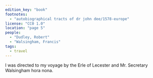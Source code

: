 ```yaml
---
edition_key: "book"
footnotes:
  - "autobiographical tracts of dr john dee/1578-europe"
license: "CC0 1.0"
location: "page 5"
people:
  - "Dudley, Robert"
  - "Walsingham, Francis"
tags:
  - travel
---
```

I was directed to my voyage by the Erle of
Lecester and Mr. Secretary Walsingham hora nona.
